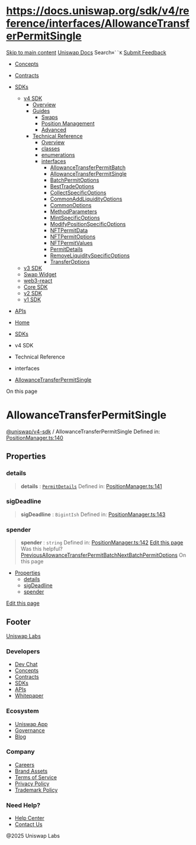 # https://docs.uniswap.org/sdk/v4/reference/interfaces/AllowanceTransferPermitSingle

[Skip to main content](https://docs.uniswap.org/sdk/v4/reference/interfaces/AllowanceTransferPermitSingle#__docusaurus_skipToContent_fallback)
[Uniswap Docs](https://docs.uniswap.org/)
Search`⌘``K`
[Submit Feedback](https://docs.google.com/forms/d/e/1FAIpQLSdjSkZam8KiatL9XACRVxCHjDJjaPGbls77PCXDKFn4JwykXg/viewform)
  * [Concepts](https://docs.uniswap.org/concepts/overview)
  * [Contracts](https://docs.uniswap.org/contracts/v4/overview)
  * [SDKs](https://docs.uniswap.org/sdk/v4/overview)
    * [v4 SDK](https://docs.uniswap.org/sdk/v4/reference/interfaces/AllowanceTransferPermitSingle)
      * [Overview](https://docs.uniswap.org/sdk/v4/overview)
      * [Guides](https://docs.uniswap.org/sdk/v4/reference/interfaces/AllowanceTransferPermitSingle)
        * [Swaps](https://docs.uniswap.org/sdk/v4/reference/interfaces/AllowanceTransferPermitSingle)
        * [Position Management](https://docs.uniswap.org/sdk/v4/reference/interfaces/AllowanceTransferPermitSingle)
        * [Advanced](https://docs.uniswap.org/sdk/v4/reference/interfaces/AllowanceTransferPermitSingle)
      * [Technical Reference](https://docs.uniswap.org/sdk/v4/reference/interfaces/AllowanceTransferPermitSingle)
        * [Overview](https://docs.uniswap.org/sdk/v4/reference/overview)
        * [classes](https://docs.uniswap.org/sdk/v4/reference/interfaces/AllowanceTransferPermitSingle)
        * [enumerations](https://docs.uniswap.org/sdk/v4/reference/interfaces/AllowanceTransferPermitSingle)
        * [interfaces](https://docs.uniswap.org/sdk/v4/reference/interfaces/AllowanceTransferPermitSingle)
          * [AllowanceTransferPermitBatch](https://docs.uniswap.org/sdk/v4/reference/interfaces/AllowanceTransferPermitBatch)
          * [AllowanceTransferPermitSingle](https://docs.uniswap.org/sdk/v4/reference/interfaces/AllowanceTransferPermitSingle)
          * [BatchPermitOptions](https://docs.uniswap.org/sdk/v4/reference/interfaces/BatchPermitOptions)
          * [BestTradeOptions](https://docs.uniswap.org/sdk/v4/reference/interfaces/BestTradeOptions)
          * [CollectSpecificOptions](https://docs.uniswap.org/sdk/v4/reference/interfaces/CollectSpecificOptions)
          * [CommonAddLiquidityOptions](https://docs.uniswap.org/sdk/v4/reference/interfaces/CommonAddLiquidityOptions)
          * [CommonOptions](https://docs.uniswap.org/sdk/v4/reference/interfaces/CommonOptions)
          * [MethodParameters](https://docs.uniswap.org/sdk/v4/reference/interfaces/MethodParameters)
          * [MintSpecificOptions](https://docs.uniswap.org/sdk/v4/reference/interfaces/MintSpecificOptions)
          * [ModifyPositionSpecificOptions](https://docs.uniswap.org/sdk/v4/reference/interfaces/ModifyPositionSpecificOptions)
          * [NFTPermitData](https://docs.uniswap.org/sdk/v4/reference/interfaces/NFTPermitData)
          * [NFTPermitOptions](https://docs.uniswap.org/sdk/v4/reference/interfaces/NFTPermitOptions)
          * [NFTPermitValues](https://docs.uniswap.org/sdk/v4/reference/interfaces/NFTPermitValues)
          * [PermitDetails](https://docs.uniswap.org/sdk/v4/reference/interfaces/PermitDetails)
          * [RemoveLiquiditySpecificOptions](https://docs.uniswap.org/sdk/v4/reference/interfaces/RemoveLiquiditySpecificOptions)
          * [TransferOptions](https://docs.uniswap.org/sdk/v4/reference/interfaces/TransferOptions)
    * [v3 SDK](https://docs.uniswap.org/sdk/v4/reference/interfaces/AllowanceTransferPermitSingle)
    * [Swap Widget](https://docs.uniswap.org/sdk/v4/reference/interfaces/AllowanceTransferPermitSingle)
    * [web3-react](https://docs.uniswap.org/sdk/v4/reference/interfaces/AllowanceTransferPermitSingle)
    * [Core SDK](https://docs.uniswap.org/sdk/v4/reference/interfaces/AllowanceTransferPermitSingle)
    * [v2 SDK](https://docs.uniswap.org/sdk/v4/reference/interfaces/AllowanceTransferPermitSingle)
    * [v1 SDK](https://docs.uniswap.org/sdk/v4/reference/interfaces/AllowanceTransferPermitSingle)
  * [APIs](https://docs.uniswap.org/api/subgraph/overview)


  * [Home](https://docs.uniswap.org/)
  * [SDKs](https://docs.uniswap.org/sdk/v4/overview)
  * v4 SDK
  * Technical Reference
  * interfaces
  * [AllowanceTransferPermitSingle](https://docs.uniswap.org/sdk/v4/reference/interfaces/AllowanceTransferPermitSingle)


On this page
# AllowanceTransferPermitSingle
[@uniswap/v4-sdk](https://docs.uniswap.org/sdk/v4/reference/overview) / AllowanceTransferPermitSingle
Defined in: [PositionManager.ts:140](https://github.com/Uniswap/sdks/blob/9cf6edb2df79338ae58f7ea7ca979c35a8a9bd56/sdks/v4-sdk/src/PositionManager.ts#L140)
## Properties[​](https://docs.uniswap.org/sdk/v4/reference/interfaces/AllowanceTransferPermitSingle#properties "Direct link to Properties")
### details[​](https://docs.uniswap.org/sdk/v4/reference/interfaces/AllowanceTransferPermitSingle#details "Direct link to details")
> **details** : [`PermitDetails`](https://docs.uniswap.org/sdk/v4/reference/interfaces/PermitDetails)
Defined in: [PositionManager.ts:141](https://github.com/Uniswap/sdks/blob/9cf6edb2df79338ae58f7ea7ca979c35a8a9bd56/sdks/v4-sdk/src/PositionManager.ts#L141)
### sigDeadline[​](https://docs.uniswap.org/sdk/v4/reference/interfaces/AllowanceTransferPermitSingle#sigdeadline "Direct link to sigDeadline")
> **sigDeadline** : `BigintIsh`
Defined in: [PositionManager.ts:143](https://github.com/Uniswap/sdks/blob/9cf6edb2df79338ae58f7ea7ca979c35a8a9bd56/sdks/v4-sdk/src/PositionManager.ts#L143)
### spender[​](https://docs.uniswap.org/sdk/v4/reference/interfaces/AllowanceTransferPermitSingle#spender "Direct link to spender")
> **spender** : `string`
Defined in: [PositionManager.ts:142](https://github.com/Uniswap/sdks/blob/9cf6edb2df79338ae58f7ea7ca979c35a8a9bd56/sdks/v4-sdk/src/PositionManager.ts#L142)
[Edit this page](https://github.com/uniswap/uniswap-docs/tree/main/docs/sdk/v4/reference/interfaces/AllowanceTransferPermitSingle.md)
Was this helpful?
[PreviousAllowanceTransferPermitBatch](https://docs.uniswap.org/sdk/v4/reference/interfaces/AllowanceTransferPermitBatch)[NextBatchPermitOptions](https://docs.uniswap.org/sdk/v4/reference/interfaces/BatchPermitOptions)
On this page
  * [Properties](https://docs.uniswap.org/sdk/v4/reference/interfaces/AllowanceTransferPermitSingle#properties)
    * [details](https://docs.uniswap.org/sdk/v4/reference/interfaces/AllowanceTransferPermitSingle#details)
    * [sigDeadline](https://docs.uniswap.org/sdk/v4/reference/interfaces/AllowanceTransferPermitSingle#sigdeadline)
    * [spender](https://docs.uniswap.org/sdk/v4/reference/interfaces/AllowanceTransferPermitSingle#spender)


[Edit this page](https://github.com/uniswap/uniswap-docs/tree/main/docs/sdk/v4/reference/interfaces/AllowanceTransferPermitSingle.md)
## Footer
[Uniswap Labs](https://docs.uniswap.org/)
### Developers
  * [Dev Chat](https://discord.com/invite/uniswap)
  * [Concepts](https://docs.uniswap.org/concepts/overview)
  * [Contracts](https://docs.uniswap.org/contracts/v4/overview)
  * [SDKs](https://docs.uniswap.org/sdk/v4/overview)
  * [APIs](https://docs.uniswap.org/api/subgraph/overview)
  * [Whitepaper](https://app.uniswap.org/whitepaper-v4.pdf)


### Ecosystem
  * [Uniswap App](https://app.uniswap.org/)
  * [Governance](https://www.uniswapfoundation.org/governance)
  * [Blog](https://blog.uniswap.org/)


### Company
  * [Careers](https://boards.greenhouse.io/uniswaplabs)
  * [Brand Assets](https://github.com/Uniswap/brand-assets/raw/main/Uniswap%20Brand%20Assets.zip)
  * [Terms of Service](https://support.uniswap.org/hc/en-us/articles/30935100859661-Uniswap-Labs-Terms-of-Service)
  * [Privacy Policy](https://support.uniswap.org/hc/en-us/articles/30934457771405-Uniswap-Labs-Privacy-Policy)
  * [Trademark Policy](https://support.uniswap.org/hc/en-us/articles/30934762216973-Uniswap-Labs-Trademark-Guidelines)


### Need Help?
  * [Help Center](https://support.uniswap.org/)
  * [Contact Us](https://support.uniswap.org/hc/en-us/requests/new)


@2025 Uniswap Labs
[](https://github.com/uniswap/uniswap-docs)[](https://twitter.com/Uniswap)[](https://discord.com/invite/uniswap)
